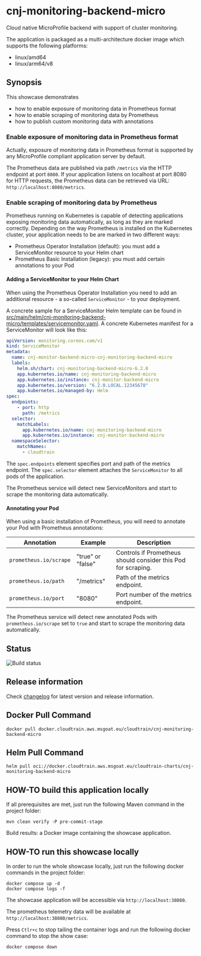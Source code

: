 # cnj-monitoring-backend-micro

Cloud native MicroProfile backend with support of cluster monitoring.

The application is packaged as a multi-architecture docker image which supports the following platforms:
* linux/amd64
* linux/arm64/v8

## Synopsis

This showcase demonstrates
* how to enable exposure of monitoring data in Prometheus format
* how to enable scraping of monitoring data by Prometheus
* how to publish custom monitoring data with annotations

### Enable exposure of monitoring data in Prometheus format

Actually, exposure of monitoring data in Prometheus format is supported by any MicroProfile compliant
application server by default.

The Prometheus data are published via path `/metrics` via the HTTP endpoint at port `8080`.
If your application listens on localhost at port 8080 for HTTP requests, 
the Prometheus data can be retrieved via URL: `http://localhost:8080/metrics`.

### Enable scraping of monitoring data by Prometheus

Prometheus running on Kubernetes is capable of detecting applications exposing monitoring data
automatically, as long as they are marked correctly. 
Depending on the way Prometheus is installed on the Kubernetes cluster, 
your application needs to be are marked in two different ways:

* Prometheus Operator Installation (default): you must add a ServiceMonitor resource to your Helm chart
* Prometheus Basic Installation (legacy): you must add certain annotations to your Pod

#### Adding a ServiceMonitor to your Helm Chart

When using the Prometheus Operator Installation you need to add an additional resource - a so-called `ServiceMonitor` - to your deployment.

A concrete sample for a ServiceMonitor Helm template can be found in [src/main/helm/cnj-monitoring-backend-micro/templates/servicemonitor.yaml](src/main/helm/cnj-monitoring-backend-micro/templates/servicemonitor.yaml).
A concrete Kubernetes manifest for a ServiceMonitor will look like this:

```yaml
apiVersion: monitoring.coreos.com/v1
kind: ServiceMonitor
metadata:
  name: cnj-monitor-backend-micro-cnj-monitoring-backend-micro
  labels:
    helm.sh/chart: cnj-monitoring-backend-micro-6.2.0
    app.kubernetes.io/name: cnj-monitoring-backend-micro
    app.kubernetes.io/instance: cnj-monitor-backend-micro
    app.kubernetes.io/version: "6.2.0.LOCAL.12345678"
    app.kubernetes.io/managed-by: Helm
spec:
  endpoints:
    - port: http
      path: /metrics
  selector:
    matchLabels:
      app.kubernetes.io/name: cnj-monitoring-backend-micro
      app.kubernetes.io/instance: cnj-monitor-backend-micro
  namespaceSelector:
    matchNames:
      - cloudtrain
```
The `spec.endpoints` element specifies port and path of the metrics endpoint.
The `spec.selector` element attaches the `ServiceMonitor` to all pods of the application.

The Prometheus service will detect new ServiceMonitors and start to scrape the monitoring data automatically.

#### Annotating your Pod

When using a basic installation of Prometheus, you will need to annotate your Pod with Prometheus annotations:

| Annotation            | Example       | Description                  |
|-----------------------|-------------------|------------------------------|
| `prometheus.io/scrape` | "true" or "false" | Controls if Prometheus should consider this Pod for scraping. |     
| `prometheus.io/path`  | "/metrics"        | Path of the metrics endpoint. |
| `prometheus.io/port`   | "8080"            | Port number of the metrics endpoint. | 

The Prometheus service will detect new annotated Pods with `prometheus.io/scrape` set to `true` and start to scrape the monitoring data automatically.

## Status

![Build status](https://codebuild.eu-west-1.amazonaws.com/badges?uuid=eyJlbmNyeXB0ZWREYXRhIjoiSEJsMW1ZSTN1WXFPMGJhdllvN3pEWnJuK3dmQkdiWXFJM1FjUDlablNnRnRxQWwzdDFnUHUxQitsWDdSQ1oxeDQ3a0FIM1JlZzlmdlFTdHhlUy9mZEQ4PSIsIml2UGFyYW1ldGVyU3BlYyI6ImNMWnNEeS9GWFZYTHllWVMiLCJtYXRlcmlhbFNldFNlcmlhbCI6MX0%3D&branch=main)

## Release information

Check [changelog](changelog.md) for latest version and release information.

## Docker Pull Command

`docker pull docker.cloudtrain.aws.msgoat.eu/cloudtrain/cnj-monitoring-backend-micro`

## Helm Pull Command

`helm pull oci://docker.cloudtrain.aws.msgoat.eu/cloudtrain-charts/cnj-monitoring-backend-micro`

## HOW-TO build this application locally

If all prerequisites are met, just run the following Maven command in the project folder:

```shell 
mvn clean verify -P pre-commit-stage
```

Build results: a Docker image containing the showcase application.

## HOW-TO run this showcase locally

In order to run the whole showcase locally, just run the following docker commands in the project folder:

```shell 
docker compose up -d
docker compose logs -f 
```
The showcase application will be accessible via `http://localhost:38080`.

The prometheus telemetry data will be available at `http://localhost:38080/metrics`.

Press `Ctlr+c` to stop tailing the container logs and run the following docker command to stop the show case:

```shell 
docker compose down
```
